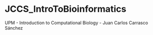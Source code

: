 # JCCS_IntroToBioinformatics
UPM - Introduction to Computational Biology - Juan Carlos Carrasco Sánchez
